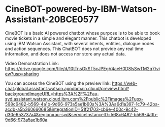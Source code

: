 # CineBOT-powered-by-IBM-Watson-Assistant-20BCE0577
CineBOT is a basic AI powered chatbot whose purpose is to be able to book movie tickets in a simple and elegant manner. This chatbot is developed using IBM Watson Assistant, with several intents, entities, dialogue nodes and action sequences. This ChatBOT does not provide any real time information, and does not access nor store any actual data.

Video Demonstration Link: https://drive.google.com/file/d/10tTnsOkST5cJPEgV4aeH0D8lsSwTM2q7/view?usp=sharing

You can access the CineBOT using the preview link: https://web-chat.global.assistant.watson.appdomain.cloud/preview.html?backgroundImageURL=https%3A%2F%2Fau-syd.assistant.watson.cloud.ibm.com%2Fpublic%2Fimages%2Fupx-568c6482-b569-4a1b-9d66-973a5ae1b60a%3A%3Aa6d1a397-1c79-42ba-acdb-a5b360660685&integrationID=51f21703-cb6e-400c-9c42-d30e653737a4&region=au-syd&serviceInstanceID=568c6482-b569-4a1b-9d66-973a5ae1b60a
